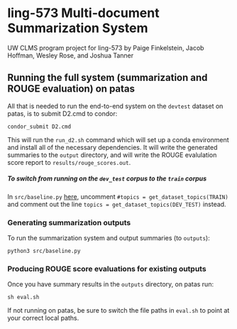 # ling-573 Multi-document Summarization System
UW CLMS program project for ling-573 by Paige Finkelstein, Jacob Hoffman, Wesley Rose, and Joshua Tanner


## Running the full system (summarization and ROUGE evaluation) on patas
All that is needed to run the end-to-end system on the `devtest` dataset on patas, is to submit D2.cmd to condor:

`condor_submit D2.cmd`

This will run the `run_d2.sh` command which will set up a conda environment and install all of the necessary dependencies. It will write the generated summaries to the `output` directory, and will write the ROUGE evalulation score report to `results/rouge_scores.out`.


##### To switch from running on the `dev_test` corpus to the `train` corpus
In `src/baseline.py` [here](https://github.com/Mindful/ling-573/blob/master/src/baseline.py#L11), uncomment `#topics = get_dataset_topics(TRAIN)` and comment out the line `topics = get_dataset_topics(DEV_TEST)` instead.


### Generating summarization outputs 
To run the summarization system and output summaries (to `outputs`):

`python3 src/baseline.py`

### Producing ROUGE score evaluations for existing outputs
Once you have summary results in the `outputs` directory, on patas run:

`sh eval.sh`

If not running on patas, be sure to switch the file paths in `eval.sh` to point at your correct local paths.
